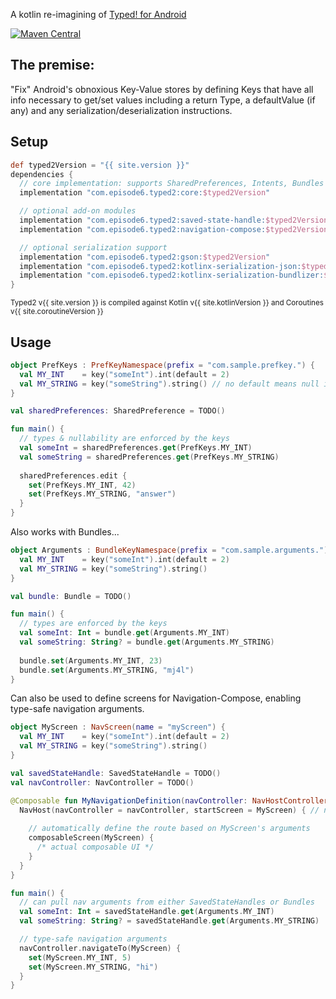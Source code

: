 A kotlin re-imagining of [Typed! for Android](https://github.com/episode6/typed)

[![Maven Central](https://img.shields.io/maven-central/v/com.episode6.typed2/core.svg?style=flat-square)](http://search.maven.org/#search%7Cga%7C1%7Cg%3A%22com.episode6.typed2%22)

## The premise:

"Fix" Android's obnoxious Key-Value stores by defining Keys that have all info necessary to get/set values including a return Type, a
defaultValue (if any) and any serialization/deserialization instructions.

## Setup

```groovy
def typed2Version = "{{ site.version }}"
dependencies {
  // core implementation: supports SharedPreferences, Intents, Bundles & PersistableBundles
  implementation "com.episode6.typed2:core:$typed2Version"

  // optional add-on modules
  implementation "com.episode6.typed2:saved-state-handle:$typed2Version"
  implementation "com.episode6.typed2:navigation-compose:$typed2Version"

  // optional serialization support
  implementation "com.episode6.typed2:gson:$typed2Version"
  implementation "com.episode6.typed2:kotlinx-serialization-json:$typed2Version"
  implementation "com.episode6.typed2:kotlinx-serialization-bundlizer:$typed2Version"
}
```

<sup>Typed2 v{{ site.version }} is compiled against Kotlin v{{ site.kotlinVersion }} and Coroutines v{{ site.coroutineVersion }}</sup>

## Usage

```kotlin
object PrefKeys : PrefKeyNamespace(prefix = "com.sample.prefkey.") {
  val MY_INT    = key("someInt").int(default = 2)
  val MY_STRING = key("someString").string() // no default means null is the default
}

val sharedPreferences: SharedPreference = TODO()

fun main() {
  // types & nullability are enforced by the keys
  val someInt = sharedPreferences.get(PrefKeys.MY_INT)
  val someString = sharedPreferences.get(PrefKeys.MY_STRING)
  
  sharedPreferences.edit { 
    set(PrefKeys.MY_INT, 42)
    set(PrefKeys.MY_STRING, "answer")
  }
}
```

Also works with Bundles...

```kotlin
object Arguments : BundleKeyNamespace(prefix = "com.sample.arguments.") {
  val MY_INT    = key("someInt").int(default = 2)
  val MY_STRING = key("someString").string()
}

val bundle: Bundle = TODO()

fun main() {
  // types are enforced by the keys
  val someInt: Int = bundle.get(Arguments.MY_INT)
  val someString: String? = bundle.get(Arguments.MY_STRING)
  
  bundle.set(Arguments.MY_INT, 23)
  bundle.set(Arguments.MY_STRING, "mj4l")
}
```

Can also be used to define screens for Navigation-Compose, enabling type-safe navigation arguments.

```kotlin
object MyScreen : NavScreen(name = "myScreen") {
  val MY_INT    = key("someInt").int(default = 2)
  val MY_STRING = key("someString").string()
}

val savedStateHandle: SavedStateHandle = TODO()
val navController: NavController = TODO()

@Composable fun MyNavigationDefinition(navController: NavHostController) {
  NavHost(navController = navController, startScreen = MyScreen) { // note: startScreen must not have any required args
    
    // automatically define the route based on MyScreen's arguments
    composableScreen(MyScreen) { 
      /* actual composable UI */
    }
  }
}

fun main() {
  // can pull nav arguments from either SavedStateHandles or Bundles
  val someInt: Int = savedStateHandle.get(Arguments.MY_INT)
  val someString: String? = savedStateHandle.get(Arguments.MY_STRING)

  // type-safe navigation arguments
  navController.navigateTo(MyScreen) {
    set(MyScreen.MY_INT, 5)
    set(MyScreen.MY_STRING, "hi")
  }
}
```
